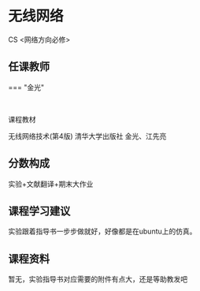 # 无线网络
<div class="badges">
<span class="badge cs-badge">CS <网络方向必修></span>
</div>

## 任课教师

=== "金光"

​    

课程教材

无线网络技术(第4版)  清华大学出版社 金光、江先亮

## 分数构成

实验+文献翻译+期末大作业

## 课程学习建议

实验跟着指导书一步步做就好，好像都是在ubuntu上的仿真。

## 课程资料

暂无，实验指导书对应需要的附件有点大，还是等助教发吧




